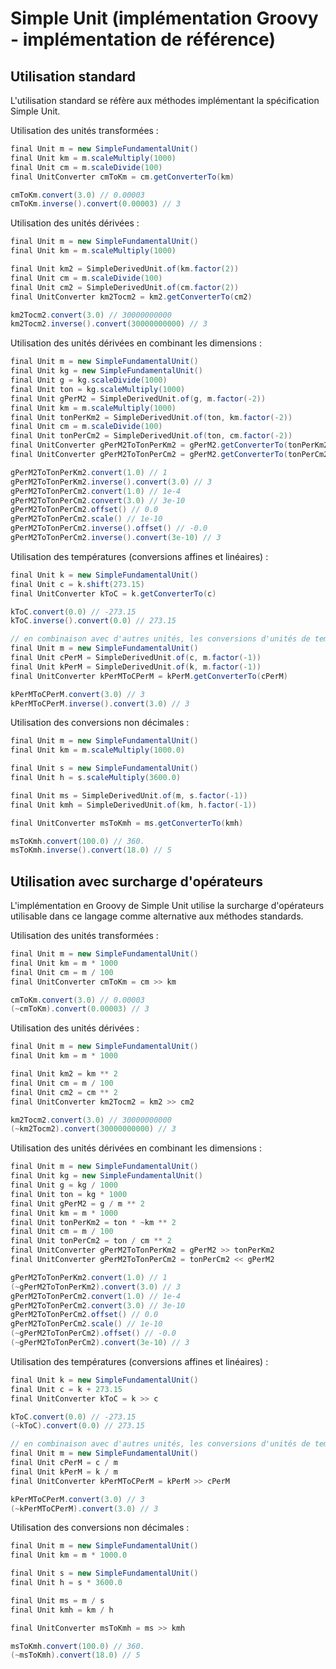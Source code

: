 # Simple Unit (implémentation Groovy - implémentation de référence)

## Utilisation standard

L'utilisation standard se réfère aux méthodes implémentant la spécification Simple Unit.

Utilisation des unités transformées :

```groovy
final Unit m = new SimpleFundamentalUnit()
final Unit km = m.scaleMultiply(1000)
final Unit cm = m.scaleDivide(100)
final UnitConverter cmToKm = cm.getConverterTo(km)

cmToKm.convert(3.0) // 0.00003
cmToKm.inverse().convert(0.00003) // 3
```

Utilisation des unités dérivées :

```groovy
final Unit m = new SimpleFundamentalUnit()
final Unit km = m.scaleMultiply(1000)

final Unit km2 = SimpleDerivedUnit.of(km.factor(2))
final Unit cm = m.scaleDivide(100)
final Unit cm2 = SimpleDerivedUnit.of(cm.factor(2))
final UnitConverter km2Tocm2 = km2.getConverterTo(cm2)

km2Tocm2.convert(3.0) // 30000000000
km2Tocm2.inverse().convert(30000000000) // 3
```

Utilisation des unités dérivées en combinant les dimensions :

```groovy
final Unit m = new SimpleFundamentalUnit()
final Unit kg = new SimpleFundamentalUnit()
final Unit g = kg.scaleDivide(1000)
final Unit ton = kg.scaleMultiply(1000)
final Unit gPerM2 = SimpleDerivedUnit.of(g, m.factor(-2))
final Unit km = m.scaleMultiply(1000)
final Unit tonPerKm2 = SimpleDerivedUnit.of(ton, km.factor(-2))
final Unit cm = m.scaleDivide(100)
final Unit tonPerCm2 = SimpleDerivedUnit.of(ton, cm.factor(-2))
final UnitConverter gPerM2ToTonPerKm2 = gPerM2.getConverterTo(tonPerKm2)
final UnitConverter gPerM2ToTonPerCm2 = gPerM2.getConverterTo(tonPerCm2)

gPerM2ToTonPerKm2.convert(1.0) // 1
gPerM2ToTonPerKm2.inverse().convert(3.0) // 3
gPerM2ToTonPerCm2.convert(1.0) // 1e-4
gPerM2ToTonPerCm2.convert(3.0) // 3e-10
gPerM2ToTonPerCm2.offset() // 0.0
gPerM2ToTonPerCm2.scale() // 1e-10
gPerM2ToTonPerCm2.inverse().offset() // -0.0
gPerM2ToTonPerCm2.inverse().convert(3e-10) // 3
```

Utilisation des températures (conversions affines et linéaires) :

```groovy
final Unit k = new SimpleFundamentalUnit()
final Unit c = k.shift(273.15)
final UnitConverter kToC = k.getConverterTo(c)

kToC.convert(0.0) // -273.15
kToC.inverse().convert(0.0) // 273.15

// en combinaison avec d'autres unités, les conversions d'unités de températures doivent devenir linéaires
final Unit m = new SimpleFundamentalUnit()
final Unit cPerM = SimpleDerivedUnit.of(c, m.factor(-1))
final Unit kPerM = SimpleDerivedUnit.of(k, m.factor(-1))
final UnitConverter kPerMToCPerM = kPerM.getConverterTo(cPerM)

kPerMToCPerM.convert(3.0) // 3
kPerMToCPerM.inverse().convert(3.0) // 3
```

Utilisation des conversions non décimales :

```groovy
final Unit m = new SimpleFundamentalUnit()
final Unit km = m.scaleMultiply(1000.0)

final Unit s = new SimpleFundamentalUnit()
final Unit h = s.scaleMultiply(3600.0)

final Unit ms = SimpleDerivedUnit.of(m, s.factor(-1))
final Unit kmh = SimpleDerivedUnit.of(km, h.factor(-1))

final UnitConverter msToKmh = ms.getConverterTo(kmh)

msToKmh.convert(100.0) // 360.
msToKmh.inverse().convert(18.0) // 5
```

## Utilisation avec surcharge d'opérateurs

L'implémentation en Groovy de Simple Unit utilise la surcharge d'opérateurs utilisable dans ce langage comme
alternative aux méthodes standards.

Utilisation des unités transformées :

```groovy
final Unit m = new SimpleFundamentalUnit()
final Unit km = m * 1000
final Unit cm = m / 100
final UnitConverter cmToKm = cm >> km

cmToKm.convert(3.0) // 0.00003
(~cmToKm).convert(0.00003) // 3
```

Utilisation des unités dérivées :

```groovy
final Unit m = new SimpleFundamentalUnit()
final Unit km = m * 1000

final Unit km2 = km ** 2
final Unit cm = m / 100
final Unit cm2 = cm ** 2
final UnitConverter km2Tocm2 = km2 >> cm2

km2Tocm2.convert(3.0) // 30000000000
(~km2Tocm2).convert(30000000000) // 3
```

Utilisation des unités dérivées en combinant les dimensions :

```groovy
final Unit m = new SimpleFundamentalUnit()
final Unit kg = new SimpleFundamentalUnit()
final Unit g = kg / 1000
final Unit ton = kg * 1000
final Unit gPerM2 = g / m ** 2
final Unit km = m * 1000
final Unit tonPerKm2 = ton * ~km ** 2
final Unit cm = m / 100
final Unit tonPerCm2 = ton / cm ** 2
final UnitConverter gPerM2ToTonPerKm2 = gPerM2 >> tonPerKm2
final UnitConverter gPerM2ToTonPerCm2 = tonPerCm2 << gPerM2

gPerM2ToTonPerKm2.convert(1.0) // 1
(~gPerM2ToTonPerKm2).convert(3.0) // 3
gPerM2ToTonPerCm2.convert(1.0) // 1e-4
gPerM2ToTonPerCm2.convert(3.0) // 3e-10
gPerM2ToTonPerCm2.offset() // 0.0
gPerM2ToTonPerCm2.scale() // 1e-10
(~gPerM2ToTonPerCm2).offset() // -0.0
(~gPerM2ToTonPerCm2).convert(3e-10) // 3
```

Utilisation des températures (conversions affines et linéaires) :

```groovy
final Unit k = new SimpleFundamentalUnit()
final Unit c = k + 273.15
final UnitConverter kToC = k >> c

kToC.convert(0.0) // -273.15
(~kToC).convert(0.0) // 273.15

// en combinaison avec d'autres unités, les conversions d'unités de températures doivent devenir linéaires
final Unit m = new SimpleFundamentalUnit()
final Unit cPerM = c / m
final Unit kPerM = k / m
final UnitConverter kPerMToCPerM = kPerM >> cPerM

kPerMToCPerM.convert(3.0) // 3
(~kPerMToCPerM).convert(3.0) // 3
```

Utilisation des conversions non décimales :

```groovy
final Unit m = new SimpleFundamentalUnit()
final Unit km = m * 1000.0

final Unit s = new SimpleFundamentalUnit()
final Unit h = s * 3600.0

final Unit ms = m / s
final Unit kmh = km / h

final UnitConverter msToKmh = ms >> kmh

msToKmh.convert(100.0) // 360.
(~msToKmh).convert(18.0) // 5
```
